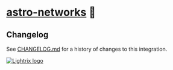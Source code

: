# [astro-networks] 🚠

[astro-networks]: https://npmjs.org/astro-networks

## Changelog

See [CHANGELOG.md](CHANGELOG.md) for a history of changes to this integration.

[![Lightrix logo](https://raw.githubusercontent.com/Lightrix/npm/main/.github/Images/favicon.png "Built with Lightrix/npm")](https://github.com/Lightrix/npm)
